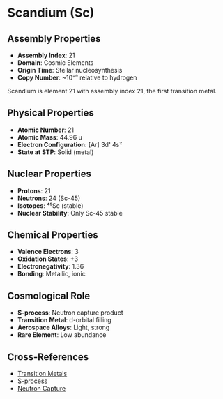 # Scandium (Sc)

## Assembly Properties
- **Assembly Index**: 21
- **Domain**: Cosmic Elements
- **Origin Time**: Stellar nucleosynthesis
- **Copy Number**: ~10⁻⁹ relative to hydrogen

Scandium is element 21 with assembly index 21, the first transition metal.

## Physical Properties
- **Atomic Number**: 21
- **Atomic Mass**: 44.96 u
- **Electron Configuration**: [Ar] 3d¹ 4s²
- **State at STP**: Solid (metal)

## Nuclear Properties
- **Protons**: 21
- **Neutrons**: 24 (Sc-45)
- **Isotopes**: ⁴⁵Sc (stable)
- **Nuclear Stability**: Only Sc-45 stable

## Chemical Properties
- **Valence Electrons**: 3
- **Oxidation States**: +3
- **Electronegativity**: 1.36
- **Bonding**: Metallic, ionic

## Cosmological Role
- **S-process**: Neutron capture product
- **Transition Metal**: d-orbital filling
- **Aerospace Alloys**: Light, strong
- **Rare Element**: Low abundance

## Cross-References
- [Transition Metals](/domains/cosmic/elements/transition_metals.md)
- [S-process](/domains/cosmic/processes/s_process.md)
- [Neutron Capture](/domains/cosmic/processes/neutron_capture.md)